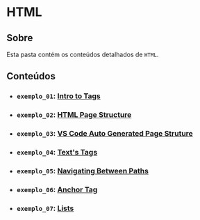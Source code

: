 # HTML

## Sobre

Esta pasta contém os conteúdos detalhados de `HTML`.

## Conteúdos

- ### `exemplo_01`: [Intro to Tags](https://github.com/pullynnhah/dc-aulas/tree/main/aula_01/exemplo_01)
- ### `exemplo_02`: [HTML Page Structure](https://github.com/pullynnhah/dc-aulas/tree/main/aula_01/exemplo_02)
- ### `exemplo_03`: [VS Code Auto Generated Page Struture](https://github.com/pullynnhah/dc-aulas/tree/main/aula_01/exemplo_03)
- ### `exemplo_04`: [Text's Tags](https://github.com/pullynnhah/dc-aulas/tree/main/aula_01/exemplo_04)
- ### `exemplo_05`: [Navigating Between Paths](https://github.com/pullynnhah/dc-aulas/tree/main/aula_01/exemplo_05)
- ### `exemplo_06`: [Anchor Tag](https://github.com/pullynnhah/dc-aulas/tree/main/aula_01/exemplo_06)
- ### `exemplo_07`: [Lists](https://github.com/pullynnhah/dc-aulas/tree/main/aula_01/exemplo_07)
